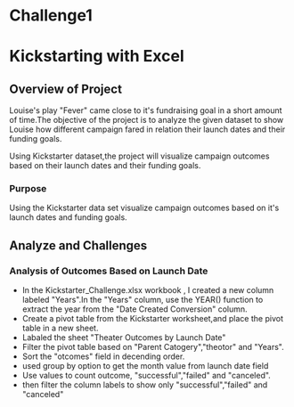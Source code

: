 # Challenge1
# Kickstarting with Excel

## Overview of Project
Louise's play "Fever" came close to it's fundraising goal in a short amount of time.The objective of the project is to analyze the given dataset to show Louise how different campaign fared in relation their launch dates and their funding goals.

Using Kickstarter dataset,the project will visualize campaign outcomes based on their launch dates and their funding goals.

### Purpose
Using the Kickstarter data set visualize campaign outcomes based on it's launch dates and funding goals.


## Analyze and Challenges

### Analysis of Outcomes Based on Launch Date
- In the Kickstarter_Challenge.xlsx workbook , I created a new column labeled "Years".In the "Years" column, use the YEAR() function to extract the year from the "Date Created Conversion" column.
- Create a pivot table from the Kickstarter worksheet,and place the pivot table in a new sheet. 
- Labaled the sheet "Theater Outcomes by Launch Date"
- Filter the pivot table based on "Parent Catogery","theotor" and "Years".
- Sort the "otcomes" field in decending order.
- used group by option to get the month value from launch date field
- Use values to count outcome, "successful","failed" and "canceled".
- then filter the column labels to show only "successful","failed" and "canceled"
